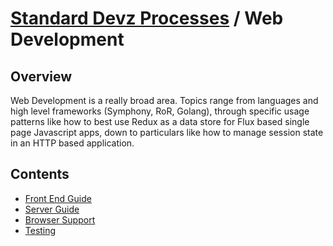 ---
---

# [Standard Devz Processes](../README.md) / Web Development

## Overview

Web Development is a really broad area. Topics range from languages and high level frameworks (Symphony, RoR, Golang), through specific usage patterns like how to best use Redux as a data store for Flux based single page Javascript apps, down to particulars like how to manage session state in an HTTP based application.

## Contents

* [Front End Guide](frontend/)
* [Server Guide](server/)
* [Browser Support](browsersupport/)
* [Testing](testing/)
